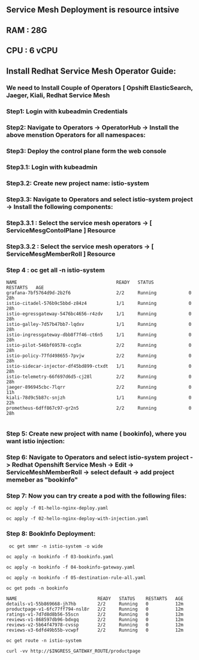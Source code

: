 ## Service Mesh Deployment is resource intsive 
## RAM : 28G
## CPU : 6 vCPU 

## Install Redhat Service Mesh Operator Guide: 

### We need to Install Couple of Operators [ Opshift ElasticSearch, Jaeger, Kiali, Redhat Service Mesh

### Step1: Login with kubeadmin Credentials 

### Step2: Navigate to Operators -> OperatorHub -> Install the above menstion Operators for all namespaces:

### Step3: Deploy the control plane form the web console 

### Step3.1: Login with kubeadmin 
### Step3.2: Create new project name: istio-system 
### Step3.3: Navigate to Operators and select istio-system project -> Install the following components: 
### Step3.3.1 : Select the service mesh operators -> [ ServiceMesgContolPlane ] Resource
### Step3.3.2 : Select the service mesh operators -> [ ServiceMesgMemberRoll ] Resource
### Step 4 : oc get all -n istio-system 
```
NAME                                     READY   STATUS             RESTARTS   AGE
grafana-7bf5764d9d-2b2f6                 2/2     Running            0          28h
istio-citadel-576b9c5bbd-z84z4           1/1     Running            0          28h
istio-egressgateway-5476bc4656-r4zdv     1/1     Running            0          28h
istio-galley-7d57b47bb7-lqdxv            1/1     Running            0          28h
istio-ingressgateway-dbb8f7f46-ct6n5     1/1     Running            0          28h
istio-pilot-546bf69578-ccg5x             2/2     Running            0          28h
istio-policy-77fd498655-7pvjw            2/2     Running            0          28h
istio-sidecar-injector-df45bd899-ctxdt   1/1     Running            0          28h
istio-telemetry-66f697d6d5-cj28l         2/2     Running            0          28h
jaeger-896945cbc-7lqrr                   2/2     Running            0          11h
kiali-78d9c5b87c-snjzh                   1/1     Running            0          22h
prometheus-6dff867c97-gr2n5              2/2     Running            0          28h


```

### Step 5: Create new project with name ( bookinfo), where you want istio injection:
### Step 6: Navigate to Operators and select istio-system project -> Redhat Openshift Service Mesh -> Edit -> ServiceMeshMemberRoll -> select default -> add project memeber as "bookinfo"
### Step 7: Now you can try create a pod with the following files: 
```
oc apply -f 01-hello-nginx-deploy.yaml
```

```
oc apply -f 02-hello-nginx-deploy-with-injection.yaml
```

### Step 8: BookInfo Deployment: 
```
 oc get smmr -n istio-system -o wide
```

```
oc apply -n bookinfo -f 03-bookinfo.yaml
```

```
oc apply -n bookinfo -f 04-bookinfo-gateway.yaml
```

```
oc apply -n bookinfo -f 05-destination-rule-all.yaml
```

```
oc get pods -n bookinfo
```
```
NAME                              READY   STATUS    RESTARTS   AGE
details-v1-55b869668-jh7hb        2/2     Running   0          12m
productpage-v1-6fc77ff794-nsl8r   2/2     Running   0          12m
ratings-v1-7d7d8d8b56-55scn       2/2     Running   0          12m
reviews-v1-868597db96-bdxgq       2/2     Running   0          12m
reviews-v2-5b64f47978-cvssp       2/2     Running   0          12m
reviews-v3-6dfd49b55b-vcwpf       2/2     Running   0          12m
```

```
oc get route -n istio-system 
```

```
curl -vv http://$INGRESS_GATEWAY_ROUTE/productpage
```
